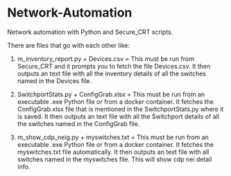 # Network-Automation
Network automation with Python and Secure_CRT scripts.

There are files that go with each other like:

1. m_inventory_report.py + Devices.csv = This must be run from Secure_CRT and it prompts you to fetch the file Devices.csv. It then outputs an text file with all the inventory details of all the switches named in the Devices file. 

2. SwitchportStats.py + ConfigGrab.xlsx = This must be run from an executable .exe Python file or from a docker container. It fetches the  ConfigGrab.xlsx file that is mentioned in the SwitchportStats.py where it is saved. It then outputs an text file with all the Switchport details of all the switches named in the ConfigGrab file. 

3. m_show_cdp_neig.py + myswitches.txt = This must be run from an executable .exe Python file or from a docker container. It fetches the  myswitches.txt file automatically. It then outputs an text file with all switches named in the myswitches file. This will show cdp nei detail info.
